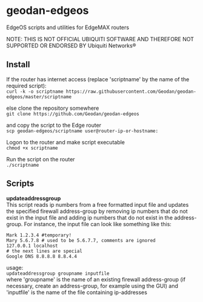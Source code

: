 # geodan-edgeos
EdgeOS scripts and utilities for EdgeMAX routers

NOTE: THIS IS NOT OFFICIAL UBIQUITI SOFTWARE AND THEREFORE NOT SUPPORTED OR ENDORSED BY Ubiquiti Networks®

## Install
If the router has internet access (replace 'scriptname' by the name of the required script):  
`curl -k -o scriptname https://raw.githubusercontent.com/Geodan/geodan-edgeos/master/scriptname`

else clone the repository somewhere  
`git clone https://github.com/Geodan/geodan-edgeos`

and copy the script to the Edge router  
`scp geodan-edgeos/scriptname user@router-ip-or-hostname:`

Logon to the router and make script executable  
`chmod +x scriptname`

Run the script on the router  
`./scriptname`

## Scripts
**updateaddressgroup**  
This script reads ip numbers from a free formatted input file and updates the specified firewall address-group by removing ip numbers that do not exist 
in the input file and adding ip numbers that do not exist in the address-group. For instance, the input file can look like something like this:  
```
Mark 1.2.3.4 #temporary!
Mary 5.6.7.8 # used to be 5.6.7.7, comments are ignored
127.0.0.1 localhost
# the next lines are special
Google DNS 8.8.8.8 8.8.4.4
``` 
usage:  
`updateaddressgroup groupname inputfile`  
where 'groupname' is the name of an existing firewall address-group (if necessary, create an address-group, for example using the GUI)
and 'inputfile' is the name of the file containing ip-addresses
